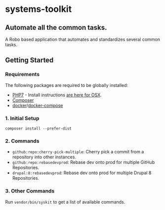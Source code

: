 # systems-toolkit
## Automate all the common tasks.
A Robo based application that automates and standardizes several common tasks.

## Getting Started
### Requirements
The following packages are required to be globally installed:

* [PHP7](https://php.org/) - Install instructions [are here for OSX](https://gist.github.com/JacobSanford/52ad35b83bcde5c113072d5591eb89bd).
* [Composer](https://getcomposer.org/)
* [docker](https://www.docker.com)/[docker-compose](https://docs.docker.com/compose/)

### 1. Initial Setup
```
composer install --prefer-dist
```

### 2. Commands
 * ```github:repo:cherry-pick-multiple```: Cherry pick a commit from a repository into other instances.
 * ```github:repo:rebasedevprod```: Rebase dev onto prod for multiple GitHub Repositories.
 * ```drupal:8:rebasedevprod```: Rebase dev onto prod for multiple Drupal 8 Repositories.

### 3. Other Commands
Run ```vendor/bin/syskit``` to get a list of available commands.

